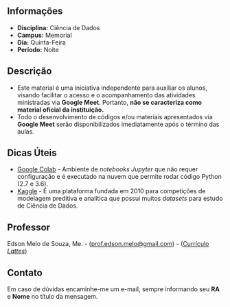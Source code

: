 ## Informações
* **Disciplina:** Ciência de Dados
* **Campus:** Memorial
* **Dia:** Quinta-Feira
* **Período:** Noite

## Descrição
* Este material é uma iniciativa independente para auxiliar os alunos, visando facilitar o acesso e o acompanhamento das atividades ministradas via **Google Meet**. Portanto, **não se caracteriza como material oficial da instituição.**
* Todo o desenvolvimento de códigos e/ou materiais apresentados via **Google Meet** serão disponibilizados imediatamente após o término das aulas.

## Dicas Úteis
* [Google Colab](https://colab.research.google.com/) - Ambiente de *notebooks Jupyter* que não requer configuração e é executado na nuvem que permite rodar código Python (2.7 e 3.6).
* [Kaggle](https://www.kaggle.com/) - É uma plataforma fundada em 2010 para competições de modelagem preditiva e analítica que possui muitos *datasets* para estudo de Ciência de Dados.

## Professor
Edson Melo de Souza, Me. - ([prof.edson.melo@gmail.com](mailto:prof.edson.melo@gmail.com)) - ([Currículo *Lattes*](http://lattes.cnpq.br/2641658716558510))

## Contato
Em caso de dúvidas encaminhe-me um e-mail, sempre informando seu **RA** e **Nome** no título da mensagem.